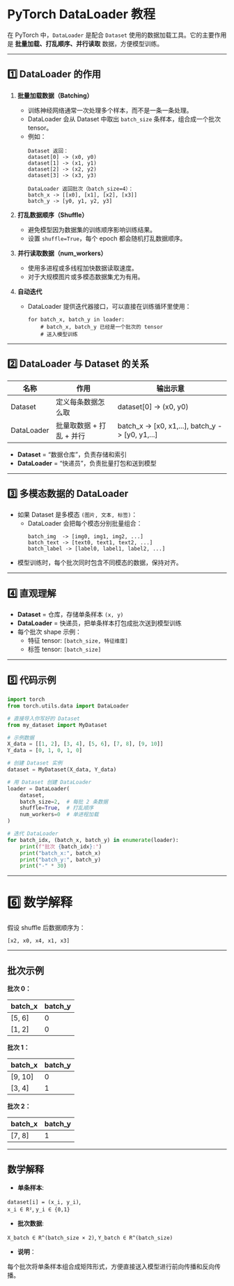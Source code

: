 # PyTorch DataLoader 教程

在 PyTorch 中，`DataLoader` 是配合 `Dataset` 使用的数据加载工具。它的主要作用是 **批量加载、打乱顺序、并行读取** 数据，方便模型训练。

---

## 1️⃣ DataLoader 的作用

1. **批量加载数据（Batching）**  
   - 训练神经网络通常一次处理多个样本，而不是一条一条处理。  
   - DataLoader 会从 Dataset 中取出 `batch_size` 条样本，组合成一个批次 tensor。  
   - 例如：
     ```
     Dataset 返回：
     dataset[0] -> (x0, y0)
     dataset[1] -> (x1, y1)
     dataset[2] -> (x2, y2)
     dataset[3] -> (x3, y3)

     DataLoader 返回批次（batch_size=4）：
     batch_x -> [[x0], [x1], [x2], [x3]]
     batch_y -> [y0, y1, y2, y3]
     ```

2. **打乱数据顺序（Shuffle）**  
   - 避免模型因为数据集的训练顺序影响训练结果。  
   - 设置 `shuffle=True`，每个 epoch 都会随机打乱数据顺序。

3. **并行读取数据（num_workers）**  
   - 使用多进程或多线程加快数据读取速度。  
   - 对于大规模图片或多模态数据集尤为有用。

4. **自动迭代**  
   - DataLoader 提供迭代器接口，可以直接在训练循环里使用：
     ```text
     for batch_x, batch_y in loader:
         # batch_x, batch_y 已经是一个批次的 tensor
         # 送入模型训练
     ```

---

## 2️⃣ DataLoader 与 Dataset 的关系

| 名称       | 作用                                   | 输出示意 |
|------------|--------------------------------------|-----------|
| Dataset    | 定义每条数据怎么取                      | dataset[0] -> (x0, y0) |
| DataLoader | 批量取数据 + 打乱 + 并行                | batch_x -> [x0, x1,...], batch_y -> [y0, y1,...] |

- **Dataset** = “数据仓库”，负责存储和索引  
- **DataLoader** = “快递员”，负责批量打包和送到模型  

---

## 3️⃣ 多模态数据的 DataLoader

- 如果 Dataset 是多模态 `(图片, 文本, 标签)`：  
  - DataLoader 会把每个模态分别批量组合：
    ```
    batch_img  -> [img0, img1, img2, ...]
    batch_text -> [text0, text1, text2, ...]
    batch_label -> [label0, label1, label2, ...]
    ```
- 模型训练时，每个批次同时包含不同模态的数据，保持对齐。

---

## 4️⃣ 直观理解

- **Dataset** = 仓库，存储单条样本 `(x, y)`  
- **DataLoader** = 快递员，把单条样本打包成批次送到模型训练  
- 每个批次 shape 示例：
  - 特征 tensor: `[batch_size, 特征维度]`
  - 标签 tensor: `[batch_size]`  

---

## 5️⃣ 代码示例

```python
import torch
from torch.utils.data import DataLoader

# 直接导入你写好的 Dataset
from my_dataset import MyDataset

# 示例数据
X_data = [[1, 2], [3, 4], [5, 6], [7, 8], [9, 10]]
Y_data = [0, 1, 0, 1, 0]

# 创建 Dataset 实例
dataset = MyDataset(X_data, Y_data)

# 用 Dataset 创建 DataLoader
loader = DataLoader(
    dataset,
    batch_size=2,  # 每批 2 条数据
    shuffle=True,  # 打乱顺序
    num_workers=0  # 单进程加载
)

# 迭代 DataLoader
for batch_idx, (batch_x, batch_y) in enumerate(loader):
    print(f"批次 {batch_idx}:")
    print("batch_x:", batch_x)
    print("batch_y:", batch_y)
    print("-" * 30)
 ```
---

# 6️⃣ 数学解释


假设 shuffle 后数据顺序为：

`[x2, x0, x4, x1, x3]`

---

## 批次示例

**批次 0：**

| batch_x | batch_y |
|---------|---------|
| [5, 6]  | 0       |
| [1, 2]  | 0       |

**批次 1：**

| batch_x  | batch_y |
|----------|---------|
| [9, 10]  | 0       |
| [3, 4]   | 1       |

**批次 2：**

| batch_x | batch_y |
|---------|---------|
| [7, 8]  | 1       |

---

## 数学解释

- **单条样本**:

`dataset[i] = (x_i, y_i)`,  
`x_i ∈ R²`, `y_i ∈ {0,1}`

- **批次数据**:

`X_batch ∈ R^(batch_size × 2)`, `Y_batch ∈ R^(batch_size)`

- **说明**：

每个批次将单条样本组合成矩阵形式，方便直接送入模型进行前向传播和反向传播。



